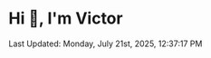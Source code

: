 <h1>Hi 👋, I'm Victor </h1>

<!--RECENT_ACTIVITY:start-->
<!--RECENT_ACTIVITY:end-->

<!--RECENT_ACTIVITY:last_update-->
Last Updated: Monday, July 21st, 2025, 12:37:17 PM
<!--RECENT_ACTIVITY:last_update_end-->
